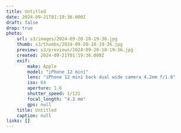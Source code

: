 ```yaml
---
title: Untitled
date: 2024-09-21T01:19:36.000Z
draft: false
drop: true
photo:
    url: s3/images/2024-09-20-18-19-36.jpg
    thumb: s3/thumbs/2024-09-20-18-19-36.jpg
    preview: s3/previews/2024-09-20-18-19-36.jpg
    created: 2024-09-21T01:19:36.000Z
    exif:
        make: Apple
        model: "iPhone 12 mini"
        lens: "iPhone 12 mini back dual wide camera 4.2mm f/1.6"
        iso: 64
        aperture: 1.6
        shutter_speed: 1/121
        focal_length: "4.2 mm"
        gps: null
    title: Untitled
    caption: null
links: []
---
```

